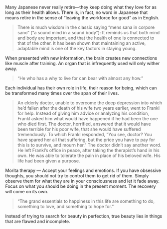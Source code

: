 Many Japanese never really retire—they keep doing what they love for as long as their health allows. There is, in fact, no word in Japanese that means retire in the sense of “leaving the workforce for good” as in English. 

> There is much wisdom in the classic saying “mens sana in corpore sano” (“a sound mind in a sound body”): It reminds us that both mind and body are important, and that the health of one is connected to that of the other. It has been shown that maintaining an active, adaptable mind is one of the key factors in staying young.

When presented with new information, the brain creates new connections like muscle after training. An organ that is infrequently used will only wither away.

> “He who has a why to live for can bear with almost any how.”

Each individual has their own role in life, their reason for being, which can be transformed many times over the span of their lives.

> An elderly doctor, unable to overcome the deep depression into which he’d fallen after the death of his wife two years earlier, went to Frankl for help. Instead of giving him advice or analyzing his condition, Frankl asked him what would have happened if he had been the one who died first. The doctor, horrified, answered that it would have been terrible for his poor wife, that she would have suffered tremendously. To which Frankl responded, “You see, doctor? You have spared her all that suffering, but the price you have to pay for this is to survive, and mourn her.” The doctor didn’t say another word. He left Frankl’s office in peace, after taking the therapist’s hand in his own. He was able to tolerate the pain in place of his beloved wife. His life had been given a purpose.

Morita therapy — Accept your feelings and emotions. If you have obsessive thoughts, you should not try to control them to get rid of them. Simply observe them for what they are in your consciousness and let it fade away. Focus on what you should be doing in the present moment. The recovery will come on its own.

> “The grand essentials to happiness in this life are something to do, something to love, and something to hope for.”

Instead of trying to search for beauty in perfection, true beauty lies in things that are flawed and incomplete.



